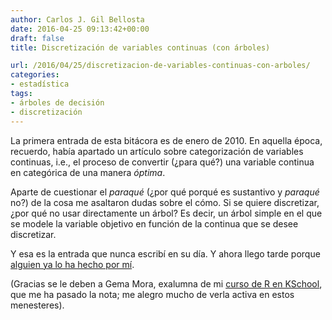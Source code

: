 ```yaml
---
author: Carlos J. Gil Bellosta
date: 2016-04-25 09:13:42+00:00
draft: false
title: Discretización de variables continuas (con árboles)

url: /2016/04/25/discretizacion-de-variables-continuas-con-arboles/
categories:
- estadística
tags:
- árboles de decisión
- discretización
---
```


La primera entrada de esta bitácora es de enero de 2010. En aquella época, recuerdo, había apartado un artículo sobre categorización de variables continuas, i.e., el proceso de convertir (¿para qué?) una variable continua en categórica de una manera _óptima_.

Aparte de cuestionar el _paraqué_ (¿por qué porqué es sustantivo y _paraqué_ no?) de la cosa me asaltaron dudas sobre el cómo. Si se quiere discretizar, ¿por qué no usar directamente un árbol? Es decir, un árbol simple en el que se modele la variable objetivo en función de la continua que se desee discretizar.

Y esa es la entrada que nunca escribí en su día. Y ahora llego tarde porque [alguien ya lo ha hecho por mí](https://blog.clevertap.com/how-to-convert-numerical-variables-to-categorical-variables-with-decision-trees/).

(Gracias se le deben a Gema Mora, exalumna de mi [curso de R en KSchool](http://kschool.com/cursos/madrid/programa-profesional-de-iniciacion-a-r/), que me ha pasado la nota; me alegro mucho de verla activa en estos menesteres).
